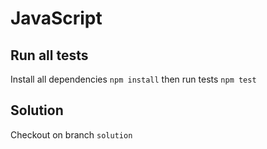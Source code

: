 # JavaScript

## Run all tests
Install all dependencies ``npm install`` then run tests ``npm test``

## Solution
Checkout on branch ``solution``
